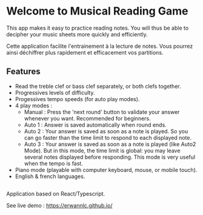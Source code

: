 # Welcome to Musical Reading Game

This app makes it easy to practice reading notes. You will thus be able to decipher your music sheets more quickly and efficiently.

Cette application facilite l'entrainement à la lecture de notes. Vous pourrez ainsi déchiffrer plus rapidement et efficacement vos partitions.

## Features
- Read the treble clef or bass clef separately, or both clefs together.
- Progressives levels of difficulty.
- Progessives tempo speeds (for auto play modes).
- 4 play modes :
  - Manual : Press the 'next round' button to validate your answer whenever you want. Recommended for beginners.
  - Auto 1 : Answer is saved automatically when round ends.
  - Auto 2 : Your answer is saved as soon as a note is played. So you can go faster than the time limit to respond to each displayed note.
  - Auto 3 : Your answer is saved as soon as a note is played (like Auto2 Mode). But in this mode, the time limit is global: you may leave several notes displayed before responding. This mode is very useful when the tempo is fast.
- Piano mode (playable with computer keyboard, mouse, or mobile touch).
- English & french languages.

## 

Application based on React/Typescript.

See live demo : https://erwannlc.github.io/